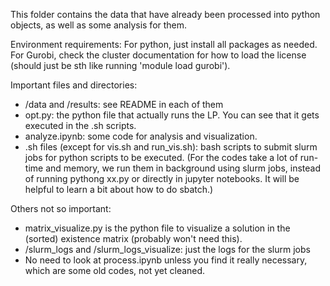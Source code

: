 This folder contains the data that have already been processed into python objects, as well as some analysis for them.

Environment requirements:
For python, just install all packages as needed. 
For Gurobi, check the cluster documentation for how to load the license (should just be sth like running 'module load gurobi').

Important files and directories:
- /data and /results: see README in each of them
- opt.py: the python file that actually runs the LP. You can see that it gets executed in the .sh scripts.
- analyze.ipynb: some code for analysis and visualization.
- .sh files (except for vis.sh and run_vis.sh): bash scripts to submit slurm jobs for python scripts to be executed. 
(For the codes take a lot of run-time and memory, we run them in background using slurm jobs, instead of running pythong xx.py or directly in jupyter notebooks. It will be helpful to learn a bit about how to do sbatch.)

Others not so important:
- matrix_visualize.py is the python file to visualize a solution in the (sorted) existence matrix (probably won't need this). 
- /slurm_logs and /slurm_logs_visualize: just the logs for the slurm jobs
- No need to look at process.ipynb unless you find it really necessary, which are some old codes, not yet cleaned.



